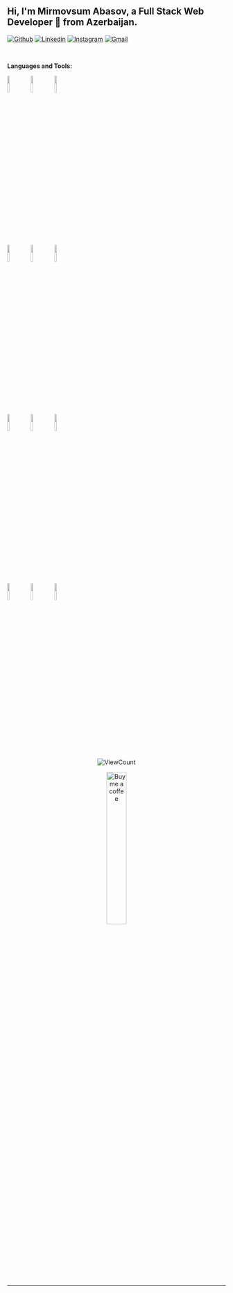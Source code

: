 <!-- Your title -->
## Hi, I'm Mirmovsum Abasov, a Full Stack Web Developer 🚀 from Azerbaijan.

<!-- Your badges
You can use the website to generate badges: https://shields.io/
-->

[![Github](https://img.shields.io/badge/-Github-000?style=flat&logo=Github&logoColor=white)](https://github.com/mirmovsum-abasov)
[![Linkedin](https://img.shields.io/badge/-LinkedIn-blue?style=flat&logo=Linkedin&logoColor=white)](https://www.linkedin.com/in/mirmovsum-abasov-463368228/)
[![Instagram](https://img.shields.io/badge/-Instagram-c13584?style=flat&labelColor=c13584&logo=instagram&logoColor=white)](https://www.instagram.com/m.abasov_official/)
[![Gmail](https://img.shields.io/badge/-Gmail-c14438?style=flat&logo=Gmail&logoColor=white)](mailto:abasovmirmovsum@gmail.com)

&nbsp;


**Languages and Tools:**

<!-- Your github readme stats
You can use this api: https://github.com/anuraghazra/github-readme-stats
-->
<p>
<code><img width="10%" src="https://www.vectorlogo.zone/logos/linux/linux-icon.svg"></code>
<code><img width="10%" src="https://www.vectorlogo.zone/logos/php/php-ar21.svg"></code>
<code><img width="10%" src="https://www.vectorlogo.zone/logos/laravel/laravel-ar21.svg"></code>
<br>
<code><img width="10%" src="https://www.vectorlogo.zone/logos/mysql/mysql-official.svg"></code>
<code><img width="10%" src="https://www.vectorlogo.zone/logos/redis/redis-official.svg"></code>
<code><img width="10%" src="https://www.vectorlogo.zone/logos/json/json-ar21.svg"></code>
<br>
<code><img width="10%" src="https://www.vectorlogo.zone/logos/javascript/javascript-icon.svg"></code>
<code><img width="10%" src="https://www.vectorlogo.zone/logos/jquery/jquery-horizontal.svg"></code>
<code><img width="10%" src="https://www.vectorlogo.zone/logos/vuejs/vuejs-icon.svg"></code>
<br>
<code><img width="10%" src="https://www.vectorlogo.zone/logos/w3_html5/w3_html5-icon.svg"></code>
<code><img width="10%" src="https://www.vectorlogo.zone/logos/w3_css/w3_css-icon.svg"></code>
<code><img width="10%" src="https://www.vectorlogo.zone/logos/getbootstrap/getbootstrap-icon.svg"></code>
</p>

<!-- Your hits or visitors
site: http://hits.dwyl.com or https://visitor-badge.glitch.me
Both apis are in trouble due to the number of requests, if you know any other to register visitors, great
-->
<p align="center">
  <img alt="ViewCount" src="https://views.whatilearened.today/views/github/mirmovsum-absov/mirmovsum-absov.svg" />
</p>

<p align="center">
  <a href="https://buymeacoffee.com/abasovmirmovsum" target="_blank">
      <img width="30%" alt="Buy me a coffee" src="https://raw.githubusercontent.com/onimur/.github/master/.resources/support-buy-coffee.png"/>
  </a>
</p>

---
